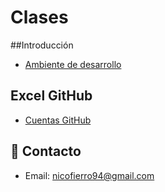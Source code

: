 # Clases

##Introducción
* [Ambiente de desarrollo](/Clases/1%20-%20Introduccion.md)

## Excel GitHub

* [Cuentas GitHub](https://drive.google.com/open?id=1U5scdMhSU8EGj0qYAyreMruGZR2SsoJ7FKdZK9C1Vfo)

## :email: Contacto 

* Email: [nicofierro94@gmail.com](mailto:nicofierro94@gmail.com)

